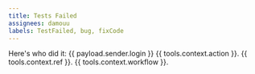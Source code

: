 ```yaml
---
title: Tests Failed
assignees: damouu
labels: TestFailed, bug, fixCode 
---
```

Here's who did it: {{ payload.sender.login }}
{{ tools.context.action }}.
{{ tools.context.ref }}.
{{ tools.context.workflow }}.
